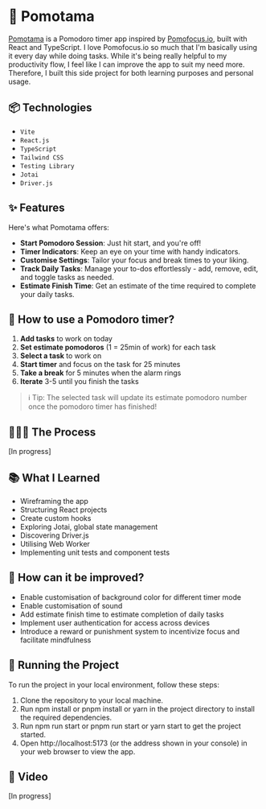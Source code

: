 # 🍅 Pomotama

[Pomotama](https://pomotama.netlify.app/) is a Pomodoro timer app inspired by [Pomofocus.io](https://pomofocus.io/), built with React and TypeScript. I love Pomofocus.io so much that I'm basically using it every day while doing tasks. While it's being really helpful to my productivity flow, I feel like I can improve the app to suit my need more. Therefore, I built this side project for both learning purposes and personal usage.

## 📦 Technologies

-   <code>Vite</code>
-   <code>React.js</code>
-   <code>TypeScript</code>
-   <code>Tailwind CSS</code>
-   <code>Testing Library</code>
-   <code>Jotai</code>
-   <code>Driver.js</code>

## ✨ Features

Here's what Pomotama offers:
- **Start Pomodoro Session**: Just hit start, and you're off!
- **Timer Indicators**: Keep an eye on your time with handy indicators.
- **Customise Settings**: Tailor your focus and break times to your liking.
- **Track Daily Tasks**: Manage your to-dos effortlessly - add, remove, edit, and toggle tasks as needed.
- **Estimate Finish Time**: Get an estimate of the time required to complete your daily tasks.

## 🤔 How to use a Pomodoro timer?

1. **Add tasks** to work on today
2. **Set estimate pomodoros** (1 = 25min of work) for each task
3. **Select a task** to work on
4. **Start timer** and focus on the task for 25 minutes
5. **Take a break** for 5 minutes when the alarm rings
6. **Iterate** 3-5 until you finish the tasks

> ℹ️ Tip:
> The selected task will update its estimate pomodoro number once the pomodoro timer has finished!

## 👩🏽‍🍳 The Process

[In progress]

## 📚 What I Learned

- Wireframing the app
- Structuring React projects
- Create custom hooks
- Exploring Jotai, global state management
- Discovering Driver.js
- Utilising Web Worker
- Implementing unit tests and component tests

## 💭 How can it be improved?

- Enable customisation of background color for different timer mode
- Enable customisation of sound
- Add estimate finish time to estimate completion of daily tasks
- Implement user authentication for access across devices
- Introduce a reward or punishment system to incentivize focus and facilitate mindfulness

## 🚦 Running the Project

To run the project in your local environment, follow these steps:
1. Clone the repository to your local machine.
2. Run npm install or pnpm install or yarn in the project directory to install the required dependencies.
3. Run npm run start or pnpm run start or yarn start to get the project started.
4. Open http://localhost:5173 (or the address shown in your console) in your web browser to view the app.

## 🍿 Video

[In progress]
